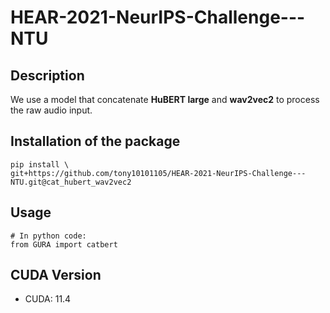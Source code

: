 # HEAR-2021-NeurIPS-Challenge---NTU

## Description

We use a model that concatenate **HuBERT large** and **wav2vec2** to process the raw audio input.

## Installation of the package

```shell
pip install \
git+https://github.com/tony10101105/HEAR-2021-NeurIPS-Challenge---NTU.git@cat_hubert_wav2vec2
```

## Usage

```python3
# In python code:
from GURA import catbert
```
## CUDA Version

* CUDA: 11.4
